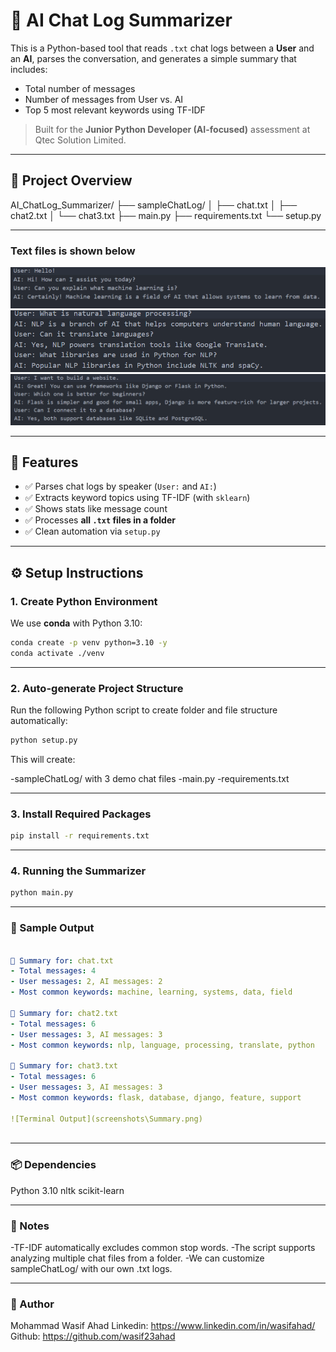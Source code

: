 # 🧠 AI Chat Log Summarizer

This is a Python-based tool that reads `.txt` chat logs between a **User** and an **AI**, parses the conversation, and generates a simple summary that includes:

- Total number of messages
- Number of messages from User vs. AI
- Top 5 most relevant keywords using TF-IDF

> Built for the **Junior Python Developer (AI-focused)** assessment at Qtec Solution Limited.

---

## 📁 Project Overview

AI_ChatLog_Summarizer/
├── sampleChatLog/
│ ├── chat.txt
│ ├── chat2.txt
│ └── chat3.txt
├── main.py
├── requirements.txt
└── setup.py

---
### Text files is shown below
![Alt Text](screenshots\chat.txt.png)
![Alt Text](screenshots\chat2.txt.png)
![Alt Text](screenshots\chat3.txt.png)

---

## 🚀 Features

- ✅ Parses chat logs by speaker (`User:` and `AI:`)
- ✅ Extracts keyword topics using TF-IDF (with `sklearn`)
- ✅ Shows stats like message count
- ✅ Processes **all `.txt` files in a folder**
- ✅ Clean automation via `setup.py`

---

## ⚙️ Setup Instructions

### 1️. Create Python Environment
We use **conda** with Python 3.10:

```bash
conda create -p venv python=3.10 -y
conda activate ./venv
```

---

### 2️. Auto-generate Project Structure
Run the following Python script to create folder and file structure automatically:
```bash
python setup.py

```
This will create:

-sampleChatLog/ with 3 demo chat files
-main.py
-requirements.txt

---

### 3. Install Required Packages

```bash
pip install -r requirements.txt

```
---

### 4. Running the Summarizer
```bash
python main.py
```

---

### 🧪 Sample Output
```yaml

📄 Summary for: chat.txt
- Total messages: 4
- User messages: 2, AI messages: 2
- Most common keywords: machine, learning, systems, data, field

📄 Summary for: chat2.txt
- Total messages: 6
- User messages: 3, AI messages: 3
- Most common keywords: nlp, language, processing, translate, python

📄 Summary for: chat3.txt
- Total messages: 6
- User messages: 3, AI messages: 3
- Most common keywords: flask, database, django, feature, support

![Terminal Output](screenshots\Summary.png)



```
---
 
### 📦 Dependencies
Python 3.10
nltk
scikit-learn 

---

### 📌 Notes
-TF-IDF automatically excludes common stop words.
-The script supports analyzing multiple chat files from a folder.
-We can customize sampleChatLog/ with our own .txt logs.

---

### 📌 Author
Mohammad Wasif Ahad Linkedin: https://www.linkedin.com/in/wasifahad/ Github: https://github.com/wasif23ahad